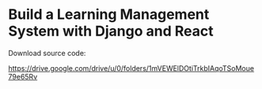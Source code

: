 # Build a Learning Management System with Django and React

Download source code: 

https://drive.google.com/drive/u/0/folders/1mVEWElDOtiTrkbIAqoTSoMoue79e65Rv